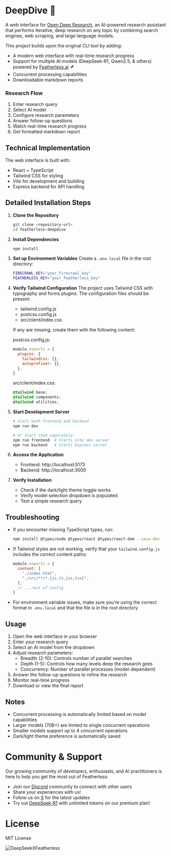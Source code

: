 # DeepDive 🐋 

A web interface for [Open Deep Research](https://github.com/dzhng/deep-research), an AI-powered research assistant that performs iterative, deep research on any topic by combining search engines, web scraping, and large language models.

This project builds upon the original CLI tool by adding:
- A modern web interface with real-time research progress
- Support for multiple AI models (DeepSeek-R1, Qwen2.5, & others) powered by [Featherless.ai](https://featherless.ai/) 🪶
- Concurrent processing capabilities
- Downloadable markdown reports

### Research Flow
1. Enter research query
2. Select AI model
3. Configure research parameters
4. Answer follow-up questions
5. Watch real-time research progress
6. Get formatted markdown report

## Technical Implementation

The web interface is built with:
- React + TypeScript
- Tailwind CSS for styling
- Vite for development and building
- Express backend for API handling

## Detailed Installation Steps

1. **Clone the Repository**
   ```bash
   git clone <repository-url>
   cd featherless-deepdive
   ```

2. **Install Dependencies**
   ```bash
   npm install
   ```

3. **Set up Environment Variables**
   Create a `.env.local` file in the root directory:
   ```bash
   FIRECRAWL_KEY="your_firecrawl_key"
   FEATHERLESS_KEY="your_featherless_key"
   ```

4. **Verify Tailwind Configuration**
   The project uses Tailwind CSS with typography and forms plugins. The configuration files should be present:
   - tailwind.config.js
   - postcss.config.js
   - src/client/index.css

   If any are missing, create them with the following content:

   postcss.config.js:
   ```javascript
   module.exports = {
     plugins: {
       tailwindcss: {},
       autoprefixer: {},
     },
   }
   ```

   src/client/index.css:
   ```css
   @tailwind base;
   @tailwind components;
   @tailwind utilities;
   ```

5. **Start Development Server**
   ```bash
   # Start both frontend and backend
   npm run dev

   # Or start them separately:
   npm run frontend  # Starts Vite dev server
   npm run backend   # Starts Express server
   ```

6. **Access the Application**
   - Frontend: http://localhost:5173
   - Backend: http://localhost:3000

7. **Verify Installation**
   - Check if the dark/light theme toggle works
   - Verify model selection dropdown is populated
   - Test a simple research query

## Troubleshooting

- If you encounter missing TypeScript types, run:
  ```bash
  npm install @types/node @types/react @types/react-dom --save-dev
  ```

- If Tailwind styles are not working, verify that your `tailwind.config.js` includes the correct content paths:
  ```javascript
  module.exports = {
    content: [
      "./index.html",
      "./src/**/*.{js,ts,jsx,tsx}",
    ],
    // ...rest of config
  }
  ```

- For environment variable issues, make sure you're using the correct format in `.env.local` and that the file is in the root directory

## Usage

1. Open the web interface in your browser
2. Enter your research query
3. Select an AI model from the dropdown
4. Adjust research parameters:
   - Breadth (2-10): Controls number of parallel searches
   - Depth (1-5): Controls how many levels deep the research goes
   - Concurrency: Number of parallel processes (model-dependent)
5. Answer the follow-up questions to refine the research
6. Monitor real-time progress
7. Download or view the final report

## Notes

- Concurrent processing is automatically limited based on model capabilities
- Larger models (70B+) are limited to single concurrent operations
- Smaller models support up to 4 concurrent operations
- Dark/light theme preference is automatically saved


# Community & Support
Our growing community of developers, enthusiasts, and AI practitioners is here to help you get the most out of Featherless:
- Join our [Discord](https://discord.gg/7gybCMPjVA) community to connect with other users
- Share your experiences with us!
- Follow us on [X](https://x.com/FeatherlessAI) for the latest updates
- Try out [DeepSeek-R1](https://featherless.ai/blog/deepseek-r1-available-for-premium-users) with unlimited tokens on our premium plan!

# License
MIT License

![DeepSeekXFeatherless](https://cms.recursal.com/assets/featherlesswhalephoenix.png "DeepSeek-R1 available on Featherless")